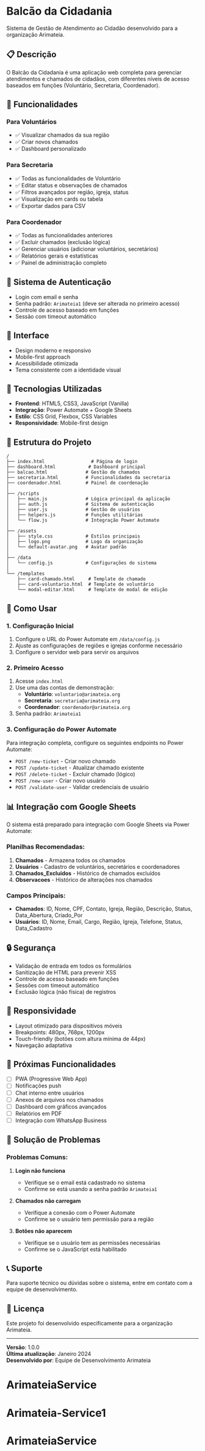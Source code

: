 # Balcão da Cidadania

Sistema de Gestão de Atendimento ao Cidadão desenvolvido para a organização Arimateia.

## 📋 Descrição

O Balcão da Cidadania é uma aplicação web completa para gerenciar atendimentos e chamados de cidadãos, com diferentes níveis de acesso baseados em funções (Voluntário, Secretaria, Coordenador).

## 🚀 Funcionalidades

### Para Voluntários
- ✅ Visualizar chamados da sua região
- ✅ Criar novos chamados
- ✅ Dashboard personalizado

### Para Secretaria
- ✅ Todas as funcionalidades de Voluntário
- ✅ Editar status e observações de chamados
- ✅ Filtros avançados por região, igreja, status
- ✅ Visualização em cards ou tabela
- ✅ Exportar dados para CSV

### Para Coordenador
- ✅ Todas as funcionalidades anteriores
- ✅ Excluir chamados (exclusão lógica)
- ✅ Gerenciar usuários (adicionar voluntários, secretários)
- ✅ Relatórios gerais e estatísticas
- ✅ Painel de administração completo

## 🔐 Sistema de Autenticação

- Login com email e senha
- Senha padrão: `Arimateia1` (deve ser alterada no primeiro acesso)
- Controle de acesso baseado em funções
- Sessão com timeout automático

## 🎨 Interface

- Design moderno e responsivo
- Mobile-first approach
- Acessibilidade otimizada
- Tema consistente com a identidade visual

## 🔧 Tecnologias Utilizadas

- **Frontend**: HTML5, CSS3, JavaScript (Vanilla)
- **Integração**: Power Automate + Google Sheets
- **Estilo**: CSS Grid, Flexbox, CSS Variables
- **Responsividade**: Mobile-first design

## 📁 Estrutura do Projeto

```
/
├── index.html                 # Página de login
├── dashboard.html            # Dashboard principal
├── balcao.html              # Gestão de chamados
├── secretaria.html          # Funcionalidades da secretaria
├── coordenador.html         # Painel de coordenação
│
├── /scripts
│   ├── main.js              # Lógica principal da aplicação
│   ├── auth.js              # Sistema de autenticação
│   ├── user.js              # Gestão de usuários
│   ├── helpers.js           # Funções utilitárias
│   └── flow.js              # Integração Power Automate
│
├── /assets
│   ├── style.css            # Estilos principais
│   ├── logo.png             # Logo da organização
│   └── default-avatar.png   # Avatar padrão
│
├── /data
│   └── config.js            # Configurações do sistema
│
└── /templates
    ├── card-chamado.html     # Template de chamado
    ├── card-voluntario.html  # Template de voluntário
    └── modal-editar.html     # Template de modal de edição
```

## 🚀 Como Usar

### 1. Configuração Inicial

1. Configure o URL do Power Automate em `/data/config.js`
2. Ajuste as configurações de regiões e igrejas conforme necessário
3. Configure o servidor web para servir os arquivos

### 2. Primeiro Acesso

1. Acesse `index.html`
2. Use uma das contas de demonstração:
   - **Voluntário**: `voluntario@arimateia.org`
   - **Secretaria**: `secretaria@arimateia.org`
   - **Coordenador**: `coordenador@arimateia.org`
3. Senha padrão: `Arimateia1`

### 3. Configuração do Power Automate

Para integração completa, configure os seguintes endpoints no Power Automate:

- `POST /new-ticket` - Criar novo chamado
- `POST /update-ticket` - Atualizar chamado existente
- `POST /delete-ticket` - Excluir chamado (lógico)
- `POST /new-user` - Criar novo usuário
- `POST /validate-user` - Validar credenciais de usuário

## 📊 Integração com Google Sheets

O sistema está preparado para integração com Google Sheets via Power Automate:

### Planilhas Recomendadas:
1. **Chamados** - Armazena todos os chamados
2. **Usuários** - Cadastro de voluntários, secretários e coordenadores
3. **Chamados_Excluidos** - Histórico de chamados excluídos
4. **Observacoes** - Histórico de alterações nos chamados

### Campos Principais:
- **Chamados**: ID, Nome, CPF, Contato, Igreja, Região, Descrição, Status, Data_Abertura, Criado_Por
- **Usuários**: ID, Nome, Email, Cargo, Região, Igreja, Telefone, Status, Data_Cadastro

## 🔒 Segurança

- Validação de entrada em todos os formulários
- Sanitização de HTML para prevenir XSS
- Controle de acesso baseado em funções
- Sessões com timeout automático
- Exclusão lógica (não física) de registros

## 📱 Responsividade

- Layout otimizado para dispositivos móveis
- Breakpoints: 480px, 768px, 1200px
- Touch-friendly (botões com altura mínima de 44px)
- Navegação adaptativa

## 🎯 Próximas Funcionalidades

- [ ] PWA (Progressive Web App)
- [ ] Notificações push
- [ ] Chat interno entre usuários
- [ ] Anexos de arquivos nos chamados
- [ ] Dashboard com gráficos avançados
- [ ] Relatórios em PDF
- [ ] Integração com WhatsApp Business

## 🐛 Solução de Problemas

### Problemas Comuns:

1. **Login não funciona**
   - Verifique se o email está cadastrado no sistema
   - Confirme se está usando a senha padrão `Arimateia1`

2. **Chamados não carregam**
   - Verifique a conexão com o Power Automate
   - Confirme se o usuário tem permissão para a região

3. **Botões não aparecem**
   - Verifique se o usuário tem as permissões necessárias
   - Confirme se o JavaScript está habilitado

## 📞 Suporte

Para suporte técnico ou dúvidas sobre o sistema, entre em contato com a equipe de desenvolvimento.

## 📄 Licença

Este projeto foi desenvolvido especificamente para a organização Arimateia.

---

**Versão**: 1.0.0  
**Última atualização**: Janeiro 2024  
**Desenvolvido por**: Equipe de Desenvolvimento Arimateia
# ArimateiaService
# Arimateia-Service1
# ArimateiaService
